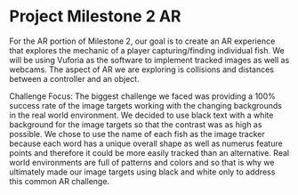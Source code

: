 # Project Milestone 2 AR

For the AR portion of Milestone 2, our goal is to create an AR experience that explores the mechanic of a player capturing/finding individual fish. We will be using Vuforia as the software to implement tracked images as well as webcams. The aspect of AR we are exploring is collisions and distances between a controller and an object.

Challenge Focus: The biggest challenge we faced was providing a 100% success rate of the image targets working with the changing backgrounds in the real world environment. We decided to use black text with a white background for the image targets so that the contrast was as high as possible. We chose to use the name of each fish as the image tracker because each word has a unique overall shape as well as numerus feature points and therefore it could be more easily tracked than an alternative. Real world environments are full of patterns and colors and so that is why we ultimately made our image targets using black and white only to address this common AR challenge.
